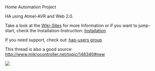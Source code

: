 Home Automation Project

HA using Atmel-AVR and Web 2.0.

Take a look at the [Wiki-Sites](http://code.google.com/p/hap/wiki/Einstieg?tm=6) for more Information or if you want to jump-start, check the Installation-Instruction: [Installation](http://code.google.com/p/hap/wiki/Installation)

If you need support, check out: [hap-users group](https://groups.google.com/d/forum/hap-users)

This thread is also a good source: http://www.mikrocontroller.net/topic/148340#new







[![](https://www.paypalobjects.com/en_US/DE/i/btn/btn_donateCC_LG.gif)](https://www.paypal.com/cgi-bin/webscr?cmd=_s-xclick&hosted_button_id=LNK3C5KYF4RGJ)